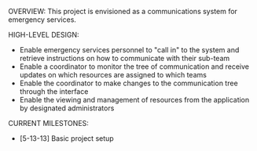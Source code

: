 OVERVIEW:
    This project is envisioned as a communications system for emergency services.

HIGH-LEVEL DESIGN:
   - Enable emergency services personnel to "call in" to the system and retrieve instructions on how to communicate with their sub-team
   - Enable a coordinator to monitor the tree of communication and receive updates on which resources are assigned to which teams
   - Enable the coordinator to make changes to the communication tree through the interface
   - Enable the viewing and management of resources from the application by designated administrators


CURRENT MILESTONES:
   - [5-13-13] Basic project setup
